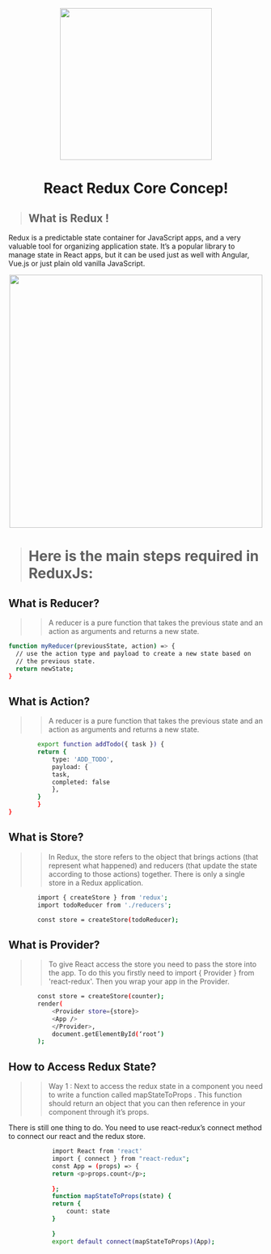 <p align="center"><a href="#" ><img src="https://i.ibb.co/Y74tKds/lz1cf2chf.png" width="300"></a></p>
 <h1 align="center">React Redux Core Concep!</h1>

> ## What is Redux !
Redux is a predictable state container for JavaScript apps, and a very valuable tool for organizing application state. It’s a popular library to manage state in React apps, but it can be used just as well with Angular, Vue.js or just plain old vanilla JavaScript.
<p align="center"><a href="#" ><img src="https://i.ibb.co/wRM7hpt/Redux-Data-Flow-Diagram-49fa8c3968371d9ef6f2a1486bd40a26.gif" width="500"></a></p>



> # Here is the main steps required in ReduxJs:

<h2>What is Reducer?</h2>

>> A reducer is a pure function that takes the previous state and an action as arguments and returns a new state.

```sh
function myReducer(previousState, action) => {
  // use the action type and payload to create a new state based on
  // the previous state.
  return newState;
}
```

<h2>What is Action?</h2>

>> A reducer is a pure function that takes the previous state and an action as arguments and returns a new state.

```sh
        export function addTodo({ task }) {
        return {
            type: 'ADD_TODO',
            payload: {
            task,
            completed: false
            },
        }
        }
}
```


<h2>What is Store?</h2>

>> In Redux, the store refers to the object that brings actions (that represent what happened) and reducers (that update the state according to those actions) together. There is only a single store in a Redux application.

```sh
        import { createStore } from 'redux';
        import todoReducer from './reducers';

        const store = createStore(todoReducer);
```

<h2>What is Provider?</h2>

>> To give React access the store you need to pass the store into the app. To do this you firstly need to import { Provider } from 'react-redux'. Then you wrap your app in the Provider.

```sh
        const store = createStore(counter);
        render(
            <Provider store={store}>
            <App />
            </Provider>,
            document.getElementById(‘root’)
        );
```


<h2>How to Access Redux State?</h2>

>> Way 1 : Next to access the redux state in a component you need to write a function called mapStateToProps . This function should return an object that you can then reference in your component through it’s props.

There is still one thing to do. You need to use react-redux’s connect method to connect our react and the redux store.

```sh
            import React from 'react'
            import { connect } from "react-redux";
            const App = (props) => {
            return <p>props.count</p>;
            
            };
            function mapStateToProps(state) {
            return {
                count: state
            }
            
            }
            export default connect(mapStateToProps)(App);
```